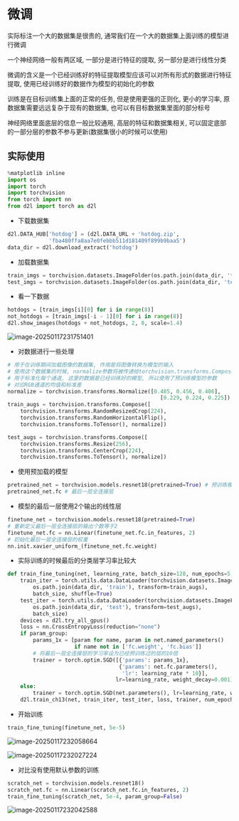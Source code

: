# 微调

实际标注一个大的数据集是很贵的, 通常我们在一个大的数据集上面训练的模型进行微调

一个神经网络一般有两区域, 一部分是进行特征的提取, 另一部分是进行线性分类

微调的含义是一个已经训练好的特征提取模型应该可以对所有形式的数据进行特征提取, 使用已经训练好的数据作为模型的初始化的参数

训练是在目标训练集上面的正常的任务, 但是使用更强的正则化, 更小的学习率, 原数据集需要远远复杂于现有的数据集, 也可以有目标数据集里面的部分标号

神经网络里面底层的信息一般比较通用, 高层的特征和数据集相关, 可以固定底部的一部分层的参数不参与更新(数据集很小的时候可以使用)

## 实际使用

```python
%matplotlib inline
import os
import torch 
import torchvision
from torch import nn
from d2l import torch as d2l
```

+ 下载数据集

```python
d2l.DATA_HUB['hotdog'] = (d2l.DATA_URL + 'hotdog.zip',
             'fba480ffa8aa7e0febbb511d181409f899b9baa5')
data_dir = d2l.download_extract('hotdog')
```

+ 加载数据集

```python
train_imgs = torchvision.datasets.ImageFolder(os.path.join(data_dir, 'train'))
test_imgs = torchvision.datasets.ImageFolder(os.path.join(data_dir, 'test'))
```

+ 看一下数据

```python
hotdogs = [train_imgs[i][0] for i in range(8)]
not_hotdogs = [train_imgs[-i - 1][0] for i in range(8)]
d2l.show_images(hotdogs + not_hotdogs, 2, 8, scale=1.4)
```

![image-20250117231751401](https://picture-01-1316374204.cos.ap-beijing.myqcloud.com/image/202501172317497.png)

+ 对数据进行一些处理

```python
# 用于在训练期间加载图像的数据集, 作用是将图像转换为模型的输入
# 使用这个数据集的时候, normalize参数将被传递给torchvision.transforms.Compose,
# 用于标准化每个通道, 这里的数据是已经训练好的模型, 所以使用了预训练模型的参数
# 对应RGB通道的均值和标准差
normalize = torchvision.transforms.Normalize([0.485, 0.456, 0.406],
                                                [0.229, 0.224, 0.225])
train_augs = torchvision.transforms.Compose([
    torchvision.transforms.RandomResizedCrop(224),
    torchvision.transforms.RandomHorizontalFlip(),
    torchvision.transforms.ToTensor(), normalize])

test_augs = torchvision.transforms.Compose([
    torchvision.transforms.Resize(256),
    torchvision.transforms.CenterCrop(224),
    torchvision.transforms.ToTensor(), normalize])
```

+ 使用预加载的模型

```python
pretrained_net = torchvision.models.resnet18(pretrained=True) # 预训练模型
pretrained_net.fc # 最后一层全连接层
```

+ 模型的最后一层使用2个输出的线性层

```python
finetune_net = torchvision.models.resnet18(pretrained=True)
# 重新定义最后一层全连接层的输出个数等于2
finetune_net.fc = nn.Linear(finetune_net.fc.in_features, 2) 
# 初始化最后一层全连接层的权重
nn.init.xavier_uniform_(finetune_net.fc.weight)
```

+ 实际训练的时候最后的分类层学习率比较大

```python
def train_fine_tuning(net, learning_rate, batch_size=128, num_epochs=5, param_group=True):
    train_iter = torch.utils.data.DataLoader(torchvision.datasets.ImageFolder(
        os.path.join(data_dir, 'train'), transform=train_augs),
        batch_size, shuffle=True)
    test_iter = torch.utils.data.DataLoader(torchvision.datasets.ImageFolder(
        os.path.join(data_dir, 'test'), transform=test_augs),
        batch_size)
    devices = d2l.try_all_gpus()
    loss = nn.CrossEntropyLoss(reduction="none")
    if param_group:
        params_1x = [param for name, param in net.named_parameters()
                     if name not in ['fc.weight', 'fc.bias']]
        # 将最后一层全连接层的学习率设为已经预训练过的层的10倍
        trainer = torch.optim.SGD([{'params': params_1x}, 
                                   {'params': net.fc.parameters(), 
                                    'lr': learning_rate * 10}],
                                  lr=learning_rate, weight_decay=0.001)
    else:
        trainer = torch.optim.SGD(net.parameters(), lr=learning_rate, weight_decay=0.001)
    d2l.train_ch13(net, train_iter, test_iter, loss, trainer, num_epochs, devices)
```

+ 开始训练

```python
train_fine_tuning(finetune_net, 5e-5)
```

![image-20250117232058664](https://picture-01-1316374204.cos.ap-beijing.myqcloud.com/image/202501172320728.png)

![image-20250117232027224](https://picture-01-1316374204.cos.ap-beijing.myqcloud.com/image/202501172320301.png)

+ 对比没有使用默认参数的训练

```python
scratch_net = torchvision.models.resnet18()
scratch_net.fc = nn.Linear(scratch_net.fc.in_features, 2)
train_fine_tuning(scratch_net, 5e-4, param_group=False)
```

![image-20250117232042588](https://picture-01-1316374204.cos.ap-beijing.myqcloud.com/image/202501172320668.png)